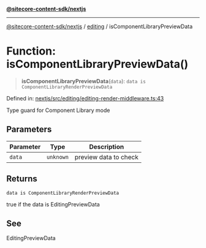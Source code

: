 [**@sitecore-content-sdk/nextjs**](../../README.md)

***

[@sitecore-content-sdk/nextjs](../../README.md) / [editing](../README.md) / isComponentLibraryPreviewData

# Function: isComponentLibraryPreviewData()

> **isComponentLibraryPreviewData**(`data`): `data is ComponentLibraryRenderPreviewData`

Defined in: [nextjs/src/editing/editing-render-middleware.ts:43](https://github.com/Sitecore/xmc-jss-dev/blob/35056f84fa747509971da5c424c6da14ea501376/packages/nextjs/src/editing/editing-render-middleware.ts#L43)

Type guard for Component Library mode

## Parameters

| Parameter | Type | Description |
| ------ | ------ | ------ |
| `data` | `unknown` | preview data to check |

## Returns

`data is ComponentLibraryRenderPreviewData`

true if the data is EditingPreviewData

## See

EditingPreviewData
